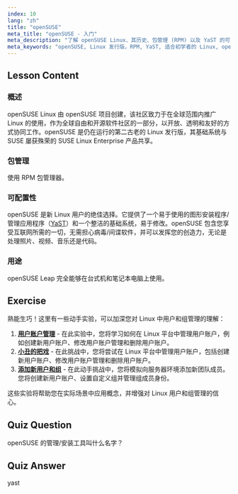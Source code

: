 ```yaml
---
index: 10
lang: "zh"
title: "openSUSE"
meta_title: "openSUSE - 入门"
meta_description: "了解 openSUSE Linux、其历史、包管理 (RPM) 以及 YaST 的可配置性。了解为什么 openSUSE 非常适合初学者。"
meta_keywords: "openSUSE, Linux 发行版，RPM, YaST, 适合初学者的 Linux, openSUSE 教程，Linux 指南"
---
```


## Lesson Content

### 概述

openSUSE Linux 由 openSUSE 项目创建，该社区致力于在全球范围内推广 Linux 的使用，作为全球自由和开源软件社区的一部分，以开放、透明和友好的方式协同工作。openSUSE 是仍在运行的第二古老的 Linux 发行版，其基础系统与 SUSE 屡获殊荣的 SUSE Linux Enterprise 产品共享。

### 包管理

使用 RPM 包管理器。

### 可配置性

openSUSE 是新 Linux 用户的绝佳选择。它提供了一个易于使用的图形安装程序/管理应用程序（[YaST](http://yast.github.io/)）和一个整洁的基础系统，易于修改。openSUSE 包含您享受互联网所需的一切，无需担心病毒/间谍软件，并可以发挥您的创造力，无论是处理照片、视频、音乐还是代码。

### 用途

openSUSE Leap 完全能够在台式机和笔记本电脑上使用。

## Exercise

熟能生巧！这里有一些动手实验，可以加深您对 Linux 中用户和组管理的理解：

1. **[用户账户管理](https://labex.io/zh/labs/linux-user-account-management-49)** - 在此实验中，您将学习如何在 Linux 平台中管理用户账户，例如创建新用户账户、修改用户账户管理和删除用户账户。
2. **[小丑的把戏](https://labex.io/zh/labs/linux-the-joker-s-trick-270247)** - 在此挑战中，您将尝试在 Linux 平台中管理用户账户，包括创建新用户账户、修改用户账户管理和删除用户账户。
3. **[添加新用户和组](https://labex.io/zh/labs/linux-add-new-user-and-group-17987)** - 在此动手挑战中，您将模拟向服务器环境添加新团队成员。您将创建新用户账户、设置自定义组并管理组成员身份。

这些实验将帮助您在实际场景中应用概念，并增强对 Linux 用户和组管理的信心。

## Quiz Question

openSUSE 的管理/安装工具叫什么名字？

## Quiz Answer

yast
